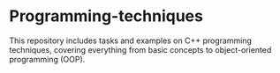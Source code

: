 # Programming-techniques
This repository includes tasks and examples on C++ programming techniques, covering everything from basic concepts to object-oriented programming (OOP).
